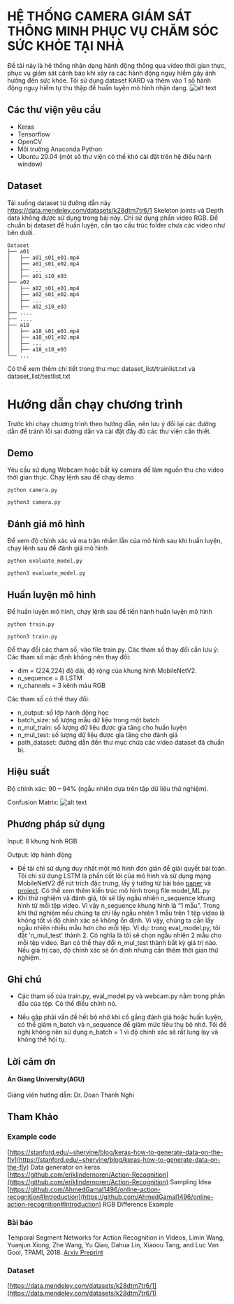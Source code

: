 # HỆ THỐNG CAMERA GIÁM SÁT THÔNG MINH PHỤC VỤ CHĂM SÓC SỨC KHỎE TẠI NHÀ 
Đề tài này là hệ thống nhận dạng hành động thông qua video thời gian thực, phục vụ giám sát cảnh báo khi xảy ra các hành động nguy hiểm gây ảnh hưởng đến sức khỏe. Tôi sử dụng dataset KARD và thêm vào 1 số hành động nguy hiểm tự thu thập để huấn luyện mô hình nhận dạng.
![alt text](https://https://github.com/thaitruongan/camera-surveillance-ai/blob/master/media/output.gif "demo")
## Các thư viện yêu cầu
*	Keras
*	Tensorflow
*	OpenCV
*	Môi trường Anaconda Python
*	Ubuntu 20.04 (một số thư viện có thể khó cài đặt trên hệ điều hành window)
## Dataset
Tải xuống dataset từ đường dẫn này
https://data.mendeley.com/datasets/k28dtm7tr6/1
Skeleton joints và Depth data không được sử dụng trong bài này. Chỉ sử dụng phần video RGB. Để chuẩn bị dataset để huấn luyện, cần tạo cấu trúc folder chưa các video như bên dưới.
```
Dataset
├── a01                   
│   ├── a01_s01_e01.mp4             
│   ├── a01_s01_e02.mp4            
│   ├── ...           
│   ├── a01_s10_e03     
├── a02                   
│   ├── a02_s01_e01.mp4             
│   ├── a02_s01_e02.mp4            
│   ├── ...           
│   ├── a02_s10_e03      
├── ....
├── ....
├── a18                   
│   ├── a18_s01_e01.mp4             
│   ├── a18_s01_e02.mp4            
│   ├── ...           
│   ├── a18_s10_e03   
└── ...
```
Có thể xem thêm chi tiết trong thư mục dataset_list/trainlist.txt và dataset_list/testlist.txt



# Hướng dẫn chạy chương trình

Trước khi chạy chương trình theo hướng dẫn, nên lưu ý đổi lại các đường dẫn để tránh lỗi sai đường dẫn và cài đặt đầy đủ các thư viện cần thiết.

## Demo

Yêu cầu sử dụng Webcam hoặc bất kỳ camera để làm nguồn thu cho video thời gian thực. Chạy lệnh sau để chạy demo
```
python camera.py
```
```
python3 camera.py
```

## Đánh giá mô hình

Để xem độ chính xác và ma trận nhầm lẫn của mô hình sau khi huấn luyện, chạy lệnh sau để đánh giá mô hình
```
python evaluate_model.py
```
```
python3 evaluate_model.py
```

## Huấn luyện mô hình

Để huấn luyện mô hình, chạy lệnh sau để tiến hành huấn luyện mô hình
```
python train.py
```
```
python3 train.py
```
Để thay đổi các tham số, vào file train.py. Các tham số thay đổi cần lưu ý:
Các tham số mặc định không nên thay đổi:
* dim = (224,224) độ dài, độ rộng của khung hình MobileNetV2.
* n_sequence = 8 LSTM
* n_channels = 3 kênh màu RGB

Các tham số có thể thay đổi:
* n_output: số lớp hành động học
* batch_size: số lượng mẫu dữ liệu trong một batch
* n_mul_train: số lượng dữ liệu được gia tăng cho huấn luyện
* n_mul_test: số lượng dữ liệu được gia tăng cho đánh giá
* path_dataset: đường dẫn đến thư mục chứa các video dataset đã chuẩn bị.

## Hiệu suất

Độ chính xác: 90 – 94% (ngẫu nhiên dựa trên tập dữ liệu thử nghiệm).

Confusion Matrix: 
![alt text](https://github.com/peachman05/action-recognition-tutorial/blob/master/media/confusion_matrix.png "Confusion Matrix")

## Phương pháp sử dụng
 
Input: 8 khung hình RGB

Output: lớp hành động

* Đề tài chỉ sử dụng duy nhất một mô hình đơn giản để giải quyết bài toán. Tôi chỉ sử dụng LSTM là phần cốt lõi của mô hình và sử dụng mạng MobileNetV2 để rút trích đặc trưng, lấy ý tưởng từ bài báo [paper](https://arxiv.org/abs/1705.02953) và [project](https://github.com/AhmedGamal1496/online-action-recognition#Introduction). Có thể xem thêm kiến trúc mô hình trong file model_ML.py
* Khi thử nghiệm và đánh giá, tôi sẽ lấy ngẫu nhiên n_sequence khung hình từ mỗi tệp video. Vì vậy n_sequence khung hình là “1 mẫu”. Trong khi thử nghiệm nếu chúng ta chỉ lấy ngẫu nhiên 1 mẫu trên 1 tệp video là không tốt vì độ chính xác sẽ không ổn định. Vì vậy, chúng ta cần lấy ngẫu nhiên nhiều mẫu hơn cho mỗi tệp. Ví dụ: trong eval_model.py, tôi đặt 'n_mul_test' thành 2. Có nghĩa là tôi sẽ chọn ngẫu nhiên 2 mẫu cho mỗi tệp video. Bạn có thể thay đổi n_mul_test thành bất kỳ giá trị nào. Nếu giá trị cao, độ chính xác sẽ ổn định nhưng cần thêm thời gian thử nghiệm.

## Ghi chú

* Các tham số của train.py, eval_model.py và webcam.py nằm trong phần đầu của tệp. Có thể điều chỉnh nó.

* Nếu gặp phải vấn đề hết bộ nhớ khi cố gắng đánh giá hoặc huấn luyện, có thể giảm n_batch và n_sequence để giảm mức tiêu thụ bộ nhớ. Tôi đề nghị không nên sử dụng n_batch = 1 vì độ chính xác sẽ rất lung lay và không thể hội tụ.

## Lời cảm ơn
#### An Giang University(AGU)
Giảng viên hướng dẫn: Dr. Doan Thanh Nghi

## Tham Khảo
### Example code
[https://stanford.edu/~shervine/blog/keras-how-to-generate-data-on-the-fly](https://stanford.edu/~shervine/blog/keras-how-to-generate-data-on-the-fly) Data generator on keras  
[https://github.com/eriklindernoren/Action-Recognition](https://github.com/eriklindernoren/Action-Recognition) Sampling Idea  
[https://github.com/AhmedGamal1496/online-action-recognition#Introduction](https://github.com/AhmedGamal1496/online-action-recognition#Introduction) RGB Difference Example
### Bài báo
Temporal Segment Networks for Action Recognition in Videos, Limin Wang, Yuanjun Xiong, Zhe Wang, Yu Qiao, Dahua Lin, Xiaoou Tang, and Luc Van Gool, TPAMI, 2018. [Arxiv Preprint](https://arxiv.org/abs/1705.02953)
### Dataset
[https://data.mendeley.com/datasets/k28dtm7tr6/1](https://data.mendeley.com/datasets/k28dtm7tr6/1)
